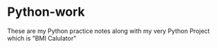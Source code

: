 # Python-work
These are my Python practice notes along with my very Python Project which is "BMI Calulator"
